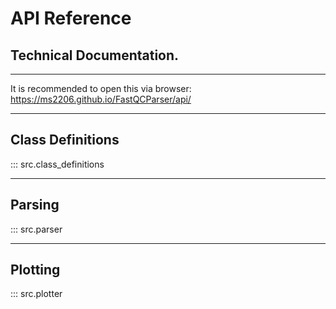 # API Reference
## Technical Documentation.

***
It is recommended to open this via browser: <https://ms2206.github.io/FastQCParser/api/>
***

## Class Definitions
::: src.class_definitions

***

## Parsing
::: src.parser

***

## Plotting
::: src.plotter


